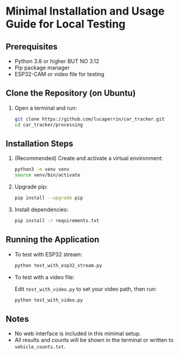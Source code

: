 # Minimal Installation and Usage Guide for Local Testing

## Prerequisites

- Python 3.8 or higher BUT NO 3.12
- Pip package manager
- ESP32-CAM or video file for testing

## Clone the Repository (on Ubuntu)

1. Open a terminal and run:

   ```bash
   git clone https://github.com/lucaperrin/car_tracker.git
   cd car_tracker/processing
   ```

## Installation Steps

1. (Recommended) Create and activate a virtual environment:

   ```bash
   python3 -m venv venv
   source venv/bin/activate
   ```

2. Upgrade pip:

   ```bash
   pip install --upgrade pip
   ```

3. Install dependencies:

   ```bash
   pip install -r requirements.txt
   ```

## Running the Application

- To test with ESP32 stream:

  ```bash
  python test_with_esp32_stream.py
  ```

- To test with a video file:

  Edit `test_with_video.py` to set your video path, then run:

  ```bash
  python test_with_video.py
  ```

## Notes

- No web interface is included in this minimal setup.
- All results and counts will be shown in the terminal or written to `vehicle_counts.txt`.